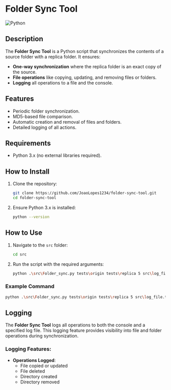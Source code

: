 # Folder Sync Tool

![Python](https://img.shields.io/badge/python-3.x-blue)

## Description
The **Folder Sync Tool** is a Python script that synchronizes the contents of a source folder with a replica folder. It ensures:
- **One-way synchronization** where the replica folder is an exact copy of the source.
- **File operations** like copying, updating, and removing files or folders.
- **Logging** all operations to a file and the console.

## Features
- Periodic folder synchronization.
- MD5-based file comparison.
- Automatic creation and removal of files and folders.
- Detailed logging of all actions.

## Requirements
- Python 3.x (no external libraries required).

## How to Install
1. Clone the repository:
    ```bash
    git clone https://github.com/JoaoLopes1234/folder-sync-tool.git
    cd folder-sync-tool
    ```
2. Ensure Python 3.x is installed:
    ```bash
    python --version
    ```

## How to Use
1. Navigate to the `src` folder:
    ```bash
    cd src
    ```

2. Run the script with the required arguments:
    ```bash
    python .\src\Folder_sync.py tests\origin tests\replica 5 src\log_file.txt
    ```

### Example Command
```bash
python .\src\Folder_sync.py tests\origin tests\replica 5 src\log_file.txt

```

## Logging

The **Folder Sync Tool** logs all operations to both the console and a specified log file. This logging feature provides visibility into file and folder operations during synchronization.

### Logging Features:
- **Operations Logged**: 
  - File copied or updated
  - File deleted
  - Directory created
  - Directory removed

